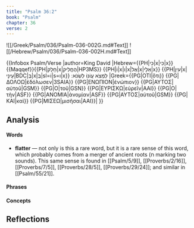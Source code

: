 ```yaml
---
title: "Psalm 36:2"
book: "Psalm"
chapter: 36
verse: 2
---
```

![[/Greek/Psalm/036/Psalm-036-002G.md#Text]]
![[/Hebrew/Psalm/036/Psalm-036-002H.md#Text]]

{{Infobox Psalm/Verse 
|author=King David
|Hebrew={{PH|כִּי|x|כִּי|x}}{{Maqqef}}{{PH|חָלַק|x|הֶחֱלִיק|HP3MS}} {{PH|וֹ|x|ו|x|אֶל|x|אֵלָי|x}} {{PH|עין|x|עֵינָי|BDC|בְּ|x|בְּ|sl=וֹ|s=ו|x}}
לִמְצֹא
עֲוֹנוֹ
לִשְׂנֹא
׃
|Greek={{PG|ΟΤΙ|ὅτι}} {{PG|ΔΟΛΟΩ|ἐδόλωσεν|3SAIA}} {{PG|ΕΝΩΠΙΟΝ|ἐνώπιον}} {{PG|ΑΥΤΟΣ|αὐτοῦ|GSM}} {{PG|Ο|τοῦ|GSN}} {{PG|ΕΥΡΙΣΚΩ|εὑρεῖν|AAI}} {{PG|Ο|τὴν|ASF}} {{PG|ΑΝΟΜΙΑ|ἀνομίαν|ASF}} {{PG|ΑΥΤΟΣ|αὐτοῦ|GSM}} {{PG|ΚΑΙ|καὶ}} {{PG|ΜΙΣΕΩ|μισῆσαι|AAI}}|
}}

## Analysis

#### Words
- **flatter** — not only is this a rare word, but it is a rare sense of this word, which probably comes from a merger of ancient roots (ח marking two sounds).  This same sense is found in [[Psalm/5/9]], [[Proverbs/2/16]], [[Proverbs/7/5]], [[Proverbs/28/5]], [[Proverbs/29/24]]; and similar in [[Psalm/55/21]].

#### Phrases

#### Concepts

## Reflections
